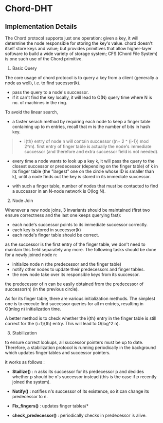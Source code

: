 # Chord-DHT

Implementation Details
----------------------

The Chord protocol supports just one operation: given a key, it will determine the node responsible for storing the key's value. chord doesn't itself store keys and value; but provides primitives that allow higher-layer software to build a wide variety of storage system; CFS (Chord File System) is one such use of the Chord primitive.

1. Basic Query

The core usage of chord protocol is to query a key from a client (generally a node as well), i.e. to find sucessor(k).

- pass the query to a node's successor.
- if it can't find the key locally, it will lead to O(N) query time where N is no. of machines in the ring.

To avoid the linear search,

- a faster serach method by requiring each node to keep a finger table containing up to m entries, recall that m is the number of bits in hash key.

> - i{th} entry of node n will contain successor ((n+ 2 ^ {i-1}) mod 2^m). first entry of finger table is actually the node's immediate successor (and therefore and extra successor field is not needed).

- every time a node wants to look up a key k, it will pass the query to the closest successor or predecessor (depending on the finger table) of k in its finger table (the "largest" one on the circle whose ID is smaller than k), until a node finds out the key is stored in its immediate successor.

- with such a finger table, number of nodes that must be contacted to find a successor in an N-node network is O(log N).

2. Node Join

Whenever a new node joins, 3 invariants should be maintained (first two ensure correctness and the last one keeps querying fast):

- each node's successor points to its immediate successor correctly.
- each key is stored in successor(k)
- each node's finger table should be correct.

as the successor is the first entry of the finger table, we don't need to maintain this field separately any more. The following tasks should be done for a newly joined node n:

- initialize node n (the predecessor and the finger table)
- notify other nodes to update their predecessors and finger tables.
- the new node take over its responsible keys from its successor.
  
the predecessor of n can be easily obtained from the predecessor of successor(n) (in the previous circle).

As for its finger table, there are various initialization methods. The simplest one is to execute find successor queries for all m entries, resulting in O(mlog n) initialization time.

A better method is to check whether the i{th} entry in the finger table is still correct for the (i+1){th} entry. This will lead to O(log^2 n).

3. Stabilization

to ensure correct lookups, all successor pointers must be up to date. Therefore, a stabilization protocol is running periodically in the background which updates finger tables and successor pointers.

it works as follows :

- **Stailize()** : n asks its successor for its predecessor p and decides whether p should be n's successor instead (this is the case if p recently joined the system).

- **Notify()** : notifies n's successor of its existence, so it can change its predecessor to n.

- **Fix_fingers()** : updates finger tables/*

- **check_predecessor()** : periodically checks in predecessor is alive.

